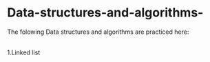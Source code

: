 # Data-structures-and-algorithms-
The folowing Data structures and algorithms are practiced here:

<br />1.Linked list
